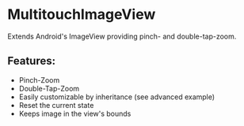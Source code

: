 # MultitouchImageView

Extends Android's ImageView providing pinch- and double-tap-zoom.

## Features:
* Pinch-Zoom
* Double-Tap-Zoom
* Easily customizable by inheritance (see advanced example)
* Reset the current state
* Keeps image in the view's bounds